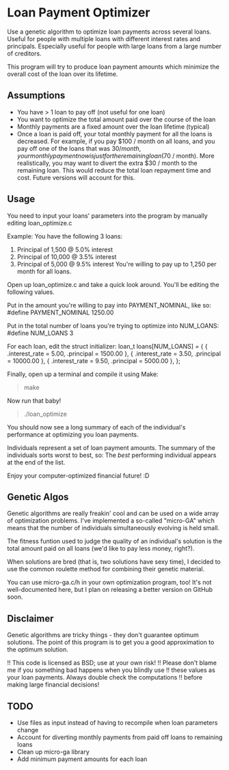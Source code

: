 Loan Payment Optimizer
===================

Use a genetic algorithm to optimize loan payments across several loans. Useful
for people with multiple loans with different interest rates and principals.
Especially useful for people with large loans from a large number of creditors.

This program will try to produce loan payment amounts which minimize the overall
cost of the loan over its lifetime.

Assumptions
----------
- You have > 1 loan to pay off (not useful for one loan)
- You want to optimize the total amount paid over the course of the loan
- Monthly payments are a fixed amount over the loan lifetime (typical)
- Once a loan is paid off, your total monthly payment for all the loans is
  decreased. For example, if you pay $100 / month on all loans, and you pay
  off one of the loans that was $30 / month, your monthly payment now is just
  for the remaining loan ($70 / month).
  More realistically, you may want to divert the extra $30 / month to the
  remaining loan. This would reduce the total loan repayment time and cost.
  Future versions will account for this.

Usage
----
You need to input your loans' parameters into the program by manually editing
loan_optimize.c

Example:
You have the following 3 loans:
 1. Principal of  1,500 @ 5.0% interest
 2. Principal of 10,000 @ 3.5% interest
 3. Principal of  5,000 @ 9.5% interest
You're willing to pay up to 1,250 per month for all loans.

Open up loan_optimize.c and take a quick look around. You'll be editing the 
following values.

Put in the amount you're willing to pay into PAYMENT_NOMINAL, like so:
#define PAYMENT_NOMINAL			1250.00

Put in the total number of loans you're trying to optimize into NUM_LOANS:
#define NUM_LOANS	  3

For each loan, edit the struct initializer:
loan_t loans[NUM_LOANS] = 
{
	{ .interest_rate = 5.00, .principal = 1500.00 },
	{ .interest_rate = 3.50, .principal = 10000.00 },
	{ .interest_rate = 9.50, .principal = 5000.00 },
};

Finally, open up a terminal and compile it using Make:
> make

Now run that baby!
> ./loan_optimize

You should now see a long summary of each of the individual's performance
at optimizing you loan payments.

Individuals represent a set of loan payment amounts. The summary of the 
individuals sorts worst to best, so:
  The *best* performing individual appears at the end of the list.

Enjoy your computer-optimized financial future! :D

Genetic Algos
-----------
Genetic algorithms are really freakin' cool and can be used on a wide array of
optimization problems. I've implemented a so-called "micro-GA" which means that
the number of individuals simultaneously evolving is held small.

The fitness funtion used to judge the quality of an individual's solution is
the total amount paid on all loans (we'd like to pay less money, right?).

When solutions are bred (that is, two solutions have sexy time), I decided
to use the common roulette method for combining their genetic material.

You can use micro-ga.c/h in your own optimization program, too! It's not 
well-documented here, but I plan on releasing a better version on GitHub soon.


Disclaimer
---------
Genetic algorithms are tricky things - they don't guarantee optimum solutions.
The point of this program is to get you a good approximation to the optimum
solution.

!! This code is licensed as BSD; use at your own risk!
!! Please don't blame me if you something bad happens when you blindly use 
!! these values as your loan payments. Always double check the computations
!! before making large financial decisions!

TODO
---
- Use files as input instead of having to recompile when loan parameters change
- Account for diverting monthly payments from paid off loans to remaining loans
- Clean up micro-ga library
- Add minimum payment amounts for each loan


